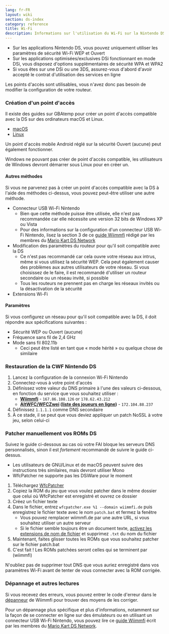 ```yaml
---
lang: fr-FR
layout: wiki
section: ds-index
category: reference
title: Wi-Fi
description: Informations sur l'utilisation du Wi-Fi sur la Nintendo DS
---
```


- Sur les applications Nintendo DS, vous pouvez uniquement utiliser les paramètres de sécurité Wi-Fi WEP et Ouvert
- Sur les applications optimisées/exclusives DSi fonctionnant en mode DSi, vous disposez d'options supplémentaires de sécurité WPA et WPA2
- Si vous êtes sur une DSi ou une 3DS, assurez-vous d'abord d'avoir accepté le contrat d'utilisation des services en ligne

Les points d'accès sont utilisables, vous n'avez donc pas besoin de modifier la configuration de votre routeur.

### Création d'un point d'accès
Il existe des guides sur GBAtemp pour créer un point d'accès compatible avec la DS sur des ordinateurs macOS et Linux.
- [macOS](https://gbatemp.net/threads/571658)
- [Linux](https://gbatemp.net/threads/543283)

Un point d'accès mobile Android réglé sur la sécurité Ouvert (aucune) peut également fonctionner.

Windows ne pouvant pas créer de point d'accès compatible, les utilisateurs de Windows devront démarrer sous Linux pour en créer un.
#### Autres méthodes
Si vous ne parvenez pas à créer un point d'accès compatible avec la DS à l'aide des méthodes ci-dessus, vous pouvez peut-être utiliser une autre méthode.
- Connecteur USB Wi-Fi Nintendo
    - Bien que cette méthode puisse être utilisée, elle n'est pas recommandée car elle nécessite une version 32 bits de Windows XP ou Vista
    - Pour des informations sur la configuration d'un connecteur USB Wi-Fi Nintendo, lisez la section 3 de ce [guide Wiimmfi](https://docs.google.com/document/d/1f3PChwQig40UaiPXlh-Gi5CggGiBPzyrpiecLZlT8ZE/edit?usp=sharing) rédigé par les membres du [Mario Kart DS Network](https://discord.gg/pa9bea6)
- Modification des paramètres du routeur pour qu'il soit compatible avec la DS
    - Ce n'est pas recommandé car cela ouvre votre réseau aux intrus, même si vous utilisez la sécurité WEP. Cela peut également causer des problèmes aux autres utilisateurs de votre réseau. Si vous choisissez de le faire, il est recommandé d'utiliser un routeur secondaire ou un réseau invité, si possible
    - Tous les routeurs ne prennent pas en charge les réseaux invités ou la désactivation de la sécurité
- Extensions Wi-Fi

#### Paramètres
Si vous configurez un réseau pour qu'il soit compatible avec la DS, il doit répondre aux spécifications suivantes :
- Sécurité WEP ou Ouvert (aucune)
- Fréquence sans fil de 2,4 GHz
- Mode sans fil 802.11b
    - Ceci peut être listé en tant que « mode hérité » ou quelque chose de similaire

### Restauration de la CWF Nintendo DS
1. Lancez la configuration de la connexion Wi-Fi Nintendo
1. Connectez-vous à votre point d'accès
1. Définissez votre valeur du DNS primaire à l'une des valeurs ci-dessous, en fonction du service que vous souhaitez utiliser :
    - **[Wiimmfi](https://wiimmfi.de)** - `167.86.108.126` or `178.62.43.212`
    - **[AltWFC/WFCZwei](https://save-nintendo-wifi.com/) ([liste des joueurs en ligne](http://zwei.moe:9001))** - `172.104.88.237`
1. Définissez `1.1.1.1` comme DNS secondaire
1. À ce stade, il se peut que vous deviez appliquer un patch NoSSL à votre jeu, selon celui-ci

### Patcher manuellement vos ROMs DS
Suivez le guide ci-dessous au cas où votre FAI bloque les serveurs DNS personnalisés, sinon il est *fortement* recommandé de suivre le guide ci-dessus.

- Les utilisateurs de GNU/Linux et de macOS peuvent suivre des instructions très similaires, mais devront utiliser Mono
- WfcPatcher ne supporte pas les DSiWare pour le moment

1. Téléchargez [WfcPatcher](https://github.com/AdmiralCurtiss/WfcPatcher/releases)
1. Copiez la ROM du jeu que vous voulez patcher dans le même dossier que celui où WfcPatcher est enregistré et ouvrez ce dossier
1. Créez un fichier texte
1. Dans le fichier, entrez `wfcpatcher.exe %1 --domain wiimmfi.de` puis enregistrez le fichier texte avec le nom `patch.bat` et fermez la fenêtre
    - Vous pouvez remplacer wiimmfi.de par une autre URL, si vous souhaitez utiliser un autre serveur
    - Si le fichier semble toujours être un document texte, [activez les extensions de nom de fichier](https://dsi.cfw.guide/file-extensions-%28windows%29) et supprimez `.txt` du nom du fichier
1. Maintenant, faites glisser toutes les ROMs que vous souhaitez patcher sur le fichier patch.bat
1. C'est fait ! Les ROMs patchées seront celles qui se terminent par (wiimmfi)

N'oubliez pas de supprimer tout DNS que vous auriez enregistré dans vos paramètres Wi-Fi avant de tenter de vous connecter avec la ROM corrigée.

### Dépannage et autres lectures
Si vous recevez des erreurs, vous pouvez entrer le code d'erreur dans le [dépanneur](https://wiimmfi.de/error) de Wiimmfi pour trouver des moyens de les corriger.

Pour un dépannage plus spécifique et plus d'informations, notamment sur la façon de se connecter en ligne sur des émulateurs ou en utilisant un connecteur USB Wi-Fi Nintendo, vous pouvez lire ce [guide Wiimmfi](https://docs.google.com/document/d/1f3PChwQig40UaiPXlh-Gi5CggGiBPzyrpiecLZlT8ZE/edit?usp=sharing) écrit par les membres du [Mario Kart DS Network](https://discord.gg/pa9bea6).
